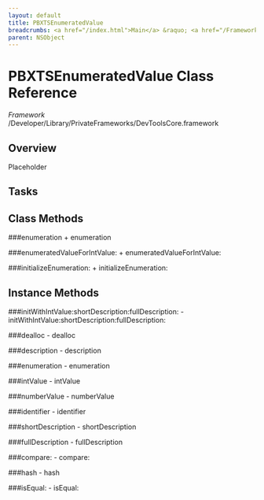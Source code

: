 ```yaml
---
layout: default
title: PBXTSEnumeratedValue
breadcrumbs: <a href="/index.html">Main</a> &raquo; <a href="/Frameworks.html">Framework</a> &raquo; <a href="/Frameworks/DevToolsCore.html">DevToolsCore</a> &raquo; PBXTSEnumeratedValue
parent: NSObject 
---
```

# PBXTSEnumeratedValue Class Reference

*Framework* /Developer/Library/PrivateFrameworks/DevToolsCore.framework

## Overview

Placeholder

## Tasks

## Class Methods

<a name="+enumeration"></a>
###enumeration
    + enumeration

<a name="+enumeratedValueForIntValue:"></a>
###enumeratedValueForIntValue:
    + enumeratedValueForIntValue:

<a name="+initializeEnumeration:"></a>
###initializeEnumeration:
    + initializeEnumeration:

## Instance Methods

<a name="-initWithIntValue:shortDescription:fullDescription:"></a>
###initWithIntValue:shortDescription:fullDescription:
    - initWithIntValue:shortDescription:fullDescription:

<a name="-dealloc"></a>
###dealloc
    - dealloc

<a name="-description"></a>
###description
    - description

<a name="-enumeration"></a>
###enumeration
    - enumeration

<a name="-intValue"></a>
###intValue
    - intValue

<a name="-numberValue"></a>
###numberValue
    - numberValue

<a name="-identifier"></a>
###identifier
    - identifier

<a name="-shortDescription"></a>
###shortDescription
    - shortDescription

<a name="-fullDescription"></a>
###fullDescription
    - fullDescription

<a name="-compare:"></a>
###compare:
    - compare:

<a name="-hash"></a>
###hash
    - hash

<a name="-isEqual:"></a>
###isEqual:
    - isEqual:

